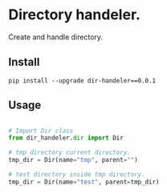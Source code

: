 # Directory handeler.

Create and handle directory.

## Install
```shell
pip install --upgrade dir-handeler==0.0.1
```

## Usage
```python

# Import Dir class
from dir_handeler.dir import Dir

# tmp directory current directory.
tmp_dir = Dir(name="tmp", parent="")

# test directory inside tmp directory.
tmp_dir = Dir(name="test", parent=tmp_dir)
```